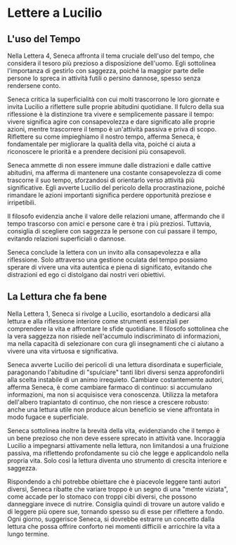 # Lettere a Lucilio

## L'uso del Tempo

Nella Lettera 4, Seneca affronta il tema cruciale dell'uso del tempo, che considera il tesoro più prezioso a disposizione dell'uomo. Egli sottolinea l'importanza di gestirlo con saggezza, poiché la maggior parte delle persone lo spreca in attività futili o persino dannose, spesso senza rendersene conto.

Seneca critica la superficialità con cui molti trascorrono le loro giornate e invita Lucilio a riflettere sulle proprie abitudini quotidiane. Il fulcro della sua riflessione è la distinzione tra vivere e semplicemente passare il tempo: vivere significa agire con consapevolezza e dare significato alle proprie azioni, mentre trascorrere il tempo è un'attività passiva e priva di scopo. Riflettere su come impieghiamo il nostro tempo, afferma Seneca, è fondamentale per migliorare la qualità della vita, poiché ci aiuta a riconoscere le priorità e a prendere decisioni più consapevoli.

Seneca ammette di non essere immune dalle distrazioni e dalle cattive abitudini, ma afferma di mantenere una costante consapevolezza di come trascorre il suo tempo, sforzandosi di orientarlo verso attività più significative. Egli avverte Lucilio del pericolo della procrastinazione, poiché rimandare le azioni importanti significa perdere opportunità preziose e irripetibili.

Il filosofo evidenzia anche il valore delle relazioni umane, affermando che il tempo trascorso con amici e persone care è tra i più preziosi. Tuttavia, consiglia di scegliere con saggezza le persone con cui passare il tempo, evitando relazioni superficiali o dannose.

Seneca conclude la lettera con un invito alla consapevolezza e alla riflessione. Solo attraverso una gestione oculata del tempo possiamo sperare di vivere una vita autentica e piena di significato, evitando che distrazioni ed ego ci distolgano dai nostri veri obiettivi.

## La Lettura che fa bene

Nella Lettera 1, Seneca si rivolge a Lucilio, esortandolo a dedicarsi alla lettura e alla riflessione interiore come strumenti essenziali per comprendere la vita e affrontare le sfide quotidiane. Il filosofo sottolinea che la vera saggezza non risiede nell'accumulo indiscriminato di informazioni, ma nella capacità di selezionare con cura gli insegnamenti che ci aiutano a vivere una vita virtuosa e significativa.

Seneca avverte Lucilio dei pericoli di una lettura disordinata e superficiale, paragonando l'abitudine di "spulciare" tanti libri diversi senza approfondirli alla scelta instabile di un animo irrequieto. Cambiare costantemente autori, afferma Seneca, è come cambiare farmaco di continuo: si accumulano informazioni, ma non si acquisisce vera conoscenza. Utilizza la metafora dell'albero trapiantato di continuo, che non riesce a crescere robusto: anche una lettura utile non produce alcun beneficio se viene affrontata in modo fugace e superficiale.

Seneca sottolinea inoltre la brevità della vita, evidenziando che il tempo è un bene prezioso che non deve essere sprecato in attività vane. Incoraggia Lucilio a impegnarsi attivamente nella lettura, non limitandosi a una fruizione passiva, ma riflettendo profondamente su ciò che legge e applicandolo nella propria vita. Solo così la lettura diventa uno strumento di crescita interiore e saggezza.

Rispondendo a chi potrebbe obiettare che è piacevole leggere tanti autori diversi, Seneca ribatte che variare troppo è un segno di una "mente viziata", come accade per lo stomaco con troppi cibi diversi, che possono danneggiare invece di nutrire. Consiglia quindi di trovare un autore valido e di leggere più opere sue, tornando spesso su di esse per riflettere a fondo. Ogni giorno, suggerisce Seneca, si dovrebbe estrarre un concetto dalla lettura che possa offrire conforto nei momenti difficili e arricchire la vita a lungo termine.
